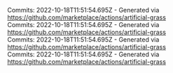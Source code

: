 Commits: 2022-10-18T11:51:54.695Z - Generated via https://github.com/marketplace/actions/artificial-grass
<br>
Commits: 2022-10-18T11:51:54.695Z - Generated via https://github.com/marketplace/actions/artificial-grass
<br>
Commits: 2022-10-18T11:51:54.695Z - Generated via https://github.com/marketplace/actions/artificial-grass
<br>
Commits: 2022-10-18T11:51:54.695Z - Generated via https://github.com/marketplace/actions/artificial-grass
<br>
